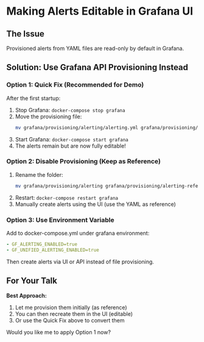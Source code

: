 # Making Alerts Editable in Grafana UI

## The Issue
Provisioned alerts from YAML files are read-only by default in Grafana.

## Solution: Use Grafana API Provisioning Instead

### Option 1: Quick Fix (Recommended for Demo)
After the first startup:
1. Stop Grafana: `docker-compose stop grafana`
2. Move the provisioning file: 
   ```bash
   mv grafana/provisioning/alerting/alerting.yml grafana/provisioning/alerting/alerting.yml.backup
   ```
3. Start Grafana: `docker-compose start grafana`
4. The alerts remain but are now fully editable!

### Option 2: Disable Provisioning (Keep as Reference)
1. Rename the folder:
   ```bash
   mv grafana/provisioning/alerting grafana/provisioning/alerting-reference
   ```
2. Restart: `docker-compose restart grafana`
3. Manually create alerts using the UI (use the YAML as reference)

### Option 3: Use Environment Variable
Add to docker-compose.yml under grafana environment:
```yaml
- GF_ALERTING_ENABLED=true
- GF_UNIFIED_ALERTING_ENABLED=true
```

Then create alerts via UI or API instead of file provisioning.

## For Your Talk
**Best Approach:**
1. Let me provision them initially (as reference)
2. You can then recreate them in the UI (editable)
3. Or use the Quick Fix above to convert them

Would you like me to apply Option 1 now?

